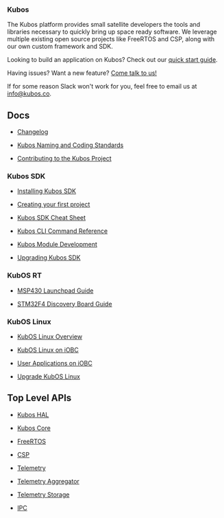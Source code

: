 ### Kubos

The Kubos platform provides small satellite developers the tools and libraries necessary to quickly bring up space ready software. We leverage multiple existing open source projects like FreeRTOS and CSP, along with our own custom framework and SDK.

Looking to build an application on Kubos? Check out our [quick start guide](docs/first-project.md).

Having issues? Want a new feature? [Come talk to us!](https://slack.kubos.co/)

If for some reason Slack won't work for you, feel free to email us at info@kubos.co.

## Docs

 - [Changelog](docs/changelog.md)

 - [Kubos Naming and Coding Standards](docs/kubos-standards.md)

 - [Contributing to the Kubos Project](docs/contribution-process.md)

### Kubos SDK

 - [Installing Kubos SDK](docs/sdk-installing.md)

 - [Creating your first project](docs/first-project.md)

 - [Kubos SDK Cheat Sheet](docs/sdk-cheatsheet.md)

 - [Kubos CLI Command Reference](docs/sdk-reference.md)

 - [Kubos Module Development](docs/kubos-development.md)

 - [Upgrading Kubos SDK](docs/sdk-upgrading.md)

### KubOS RT

 - [MSP430 Launchpad Guide](docs/msp430-launchpad-guide.md)

 - [STM32F4 Discovery Board Guide](docs/stm32f4-discovery-board-guide.md)

### KubOS Linux

 - [KubOS Linux Overview](docs/kubos-linux-overview.md)

 - [KubOS Linux on iOBC](docs/kubos-linux-on-iobc.md)

 - [User Applications on iOBC](docs/user-app-on-iobc.md)
 
 - [Upgrade KubOS Linux](docs/kubos-linux-upgrade.md)


## Top Level APIs

 - [Kubos HAL](./kubos-hal/index.html)

 - [Kubos Core](./kubos-core/index.html)

 - [FreeRTOS](./freertos/index.html)

 - [CSP](./libcsp/index.html)

 - [Telemetry](./telemetry/index.html)

 - [Telemetry Aggregator](./telemetry-aggregator/index.html)

 - [Telemetry Storage](./telemetry-storage/index.html)

 - [IPC](./ipc/index.html)
